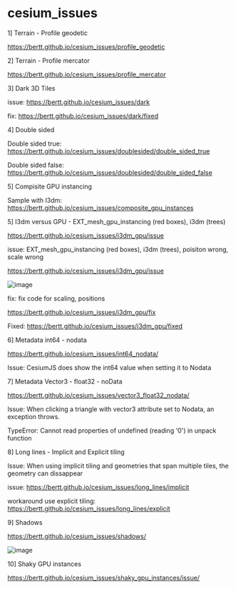 # cesium_issues


1] Terrain - Profile geodetic

https://bertt.github.io/cesium_issues/profile_geodetic

2] Terrain - Profile mercator

https://bertt.github.io/cesium_issues/profile_mercator

3] Dark 3D Tiles

issue: https://bertt.github.io/cesium_issues/dark

fix: https://bertt.github.io/cesium_issues/dark/fixed

4] Double sided

Double sided true: https://bertt.github.io/cesium_issues/doublesided/double_sided_true

Double sided false: https://bertt.github.io/cesium_issues/doublesided/double_sided_false

5] Compisite GPU instancing

Sample with I3dm: https://bertt.github.io/cesium_issues/composite_gpu_instances

5] I3dm versus GPU -  EXT_mesh_gpu_instancing (red boxes), i3dm (trees)

https://bertt.github.io/cesium_issues/i3dm_gpu/issue

issue: EXT_mesh_gpu_instancing (red boxes), i3dm (trees), poisiton wrong, scale wrong

https://bertt.github.io/cesium_issues/i3dm_gpu/issue

![image](https://github.com/bertt/cesium_issues/assets/538812/8a053b75-c84b-46d1-ae45-01293c3e53f6)

fix: fix code for scaling, positions

https://bertt.github.io/cesium_issues/i3dm_gpu/fix

Fixed: https://bertt.github.io/cesium_issues/i3dm_gpu/fixed


6] Metadata int64 - nodata

https://bertt.github.io/cesium_issues/int64_nodata/

Issue: CesiumJS does show the int64 value when setting it to Nodata

7] Metadata Vector3 - float32 - noData

https://bertt.github.io/cesium_issues/vector3_float32_nodata/

Issue: When clicking a triangle with vector3 attribute set to Nodata, an exception throws.

TypeError: Cannot read properties of undefined (reading '0') in unpack function

8] Long lines - Implicit and Explicit tiling

Issue: When using implicit tiling and geometries that span multiple tiles, the geometry can dissappear

issue: https://bertt.github.io/cesium_issues/long_lines/implicit

workaround use explicit tiling: https://bertt.github.io/cesium_issues/long_lines/explicit

9] Shadows

https://bertt.github.io/cesium_issues/shadows/

![image](https://github.com/bertt/cesium_issues/assets/538812/55b2bc64-dc62-48f8-ac4a-62630326b5ad)

10] Shaky GPU instances

https://bertt.github.io/cesium_issues/shaky_gpu_instances/issue/
